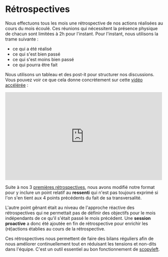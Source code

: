 # Rétrospectives

Nous effectuons tous les mois une rétrospective de nos actions réalisées au cours du mois écoulé. Ces réunions qui nécessitent la présence physique de chacun sont limitées à 2h pour l'instant. Pour l'instant, nous utilisons la trame suivante :

* ce qui a été réalisé
* ce qui s'est bien passé
* ce qui s'est moins bien passé
* ce qui pourra être fait

Nous utilisons un tableau et des post-it pour structurer nos discussions. Vous pouvez voir ce que cela donne concrètement sur cette [vidéo accélérée](http://vimeo.com/user15722737/timelapse-retrospective-scopyleft) :

<iframe src="http://player.vimeo.com/video/57051886" width="500" height="281" frameborder="0" webkitAllowFullScreen mozallowfullscreen allowFullScreen></iframe>

Suite à nos 3 [premières rétrospectives](https://github.com/scopyleft/documentation/tree/master/pilotage/retrospectives), nous avons modifié notre format pour y inclure un point relatif au **ressenti** qui n'est pas toujours exprimé si l'on s'en tient aux 4 points précédents du fait de sa transversalité.

L'autre point gênant était au niveau de l'approche réactive des rétrospectives qui ne permettait pas de définir des objectifs pour le mois indépendants de ce qu'il s'était passé le mois précédent. Une **session proactive** a donc été ajoutée en fin de rétrospective pour enrichir les (ré)actions établies au cours de la rétrospective.

Ces rétrospectives nous permettent de faire des bilans réguliers afin de nous améliorer continuellement tout en réduisant les tensions et non-dits dans l'équipe. C'est un outil essentiel au bon fonctionnement de [scopyleft](http://scopyleft.fr).
